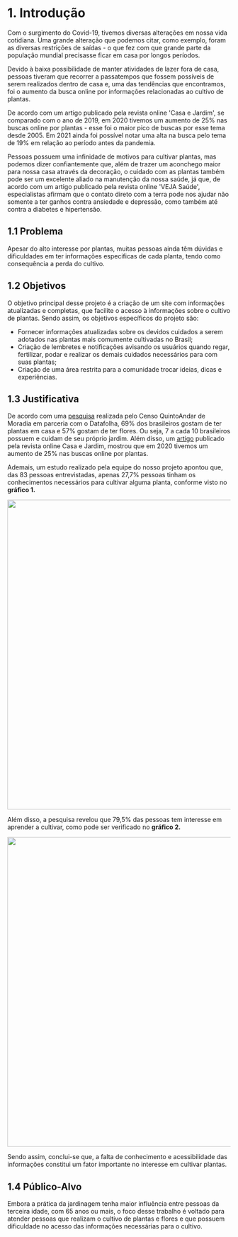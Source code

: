 # 1. Introdução

Com o surgimento do Covid-19, tivemos diversas alterações em nossa vida cotidiana. Uma grande alteração que podemos citar, como exemplo, foram as diversas restrições de saídas - o que fez com que grande parte da população mundial precisasse ficar em casa por longos períodos. 

Devido à baixa possibilidade de manter atividades de lazer fora de casa, pessoas tiveram que recorrer a passatempos que fossem possíveis de serem realizados dentro de casa e, uma das tendências que encontramos, foi o aumento da busca online por informações relacionadas ao cultivo de plantas. 

De acordo com um artigo publicado pela revista online 'Casa e Jardim', se comparado com o ano de 2019, em 2020 tivemos um aumento de 25% nas buscas online por plantas - esse foi o maior pico de buscas por esse tema desde 2005. Em 2021 ainda foi possível notar uma alta na busca pelo tema de 19% em relação ao período antes da pandemia. 

Pessoas possuem uma infinidade de motivos para cultivar plantas, mas podemos dizer confiantemente que, além de trazer um aconchego maior para nossa casa através da decoração, o cuidado com as plantas também pode ser um excelente aliado na manutenção da nossa saúde, já que, de acordo com um artigo publicado pela revista online 'VEJA Saúde', especialistas afirmam que o contato direto com a terra pode nos ajudar não somente a ter ganhos contra ansiedade e depressão, como também até contra a diabetes e hipertensão. 

## 1.1 Problema
Apesar do alto interesse por plantas, muitas pessoas ainda têm dúvidas e dificuldades em ter informações especificas de cada planta, tendo como consequência a perda do cultivo. 

## 1.2 Objetivos

O objetivo principal desse projeto é a criação de um site com informações atualizadas e completas, que facilite o acesso à informações sobre o cultivo de plantas. Sendo assim, os objetivos específicos do projeto são: 

- Fornecer informações atualizadas sobre os devidos cuidados a serem adotados nas plantas mais comumente cultivadas no Brasil; 
- Criação de lembretes e notificações avisando os usuários quando regar, fertilizar, podar e realizar os demais cuidados necessários para com suas plantas; 
- Criação de uma área restrita para a comunidade trocar ideias, dicas e experiências. 

## 1.3 Justificativa

De acordo com uma <html><head></head><body><a href="https://revistacasaejardim.globo.com/Casa-e-Jardim/Bem-Estar/Comportamento/noticia/2022/03/mais-de-65-dos-brasileiros-desejam-ter-plantas-e-painel-solar-em-casa.html">pesquisa</a></body></html> realizada pelo Censo QuintoAndar de Moradia em parceria com o Datafolha, 69% dos brasileiros gostam de ter plantas em casa e 57% gostam de ter flores. Ou seja, 7 a cada 10 brasileiros possuem e cuidam de seu próprio jardim. Além disso, um <html><head></head><body><a href="https://revistacasaejardim.globo.com/Casa-e-Jardim/Paisagismo/noticia/2022/03/buscas-por-plantas-seguem-mais-altas-do-que-antes-da-pandemia.html">artigo</a></body></html>  publicado pela revista online Casa e Jardim, mostrou que em 2020 tivemos um aumento de 25% nas buscas online por plantas.

Ademais, um estudo realizado pela equipe do nosso projeto apontou que, das 83 pessoas entrevistadas, apenas 27,7% pessoas tinham os conhecimentos necessários para cultivar alguma planta, conforme visto no <b>gráfico 1.</b> 

<div align="center">
<img src="https://user-images.githubusercontent.com/127165847/231873406-37290112-809b-43c1-8489-c485c536e7a5.png" width="700px" />
</div>

Além disso, a pesquisa revelou que 79,5% das pessoas tem interesse em aprender a cultivar, como pode ser verificado no <b>gráfico 2.</b> 

<div align="center">
<img src="https://user-images.githubusercontent.com/127165847/231874622-a91c452f-9d6d-41c3-bf69-c35b790fad5e.png" width="700px" />
</div>



Sendo assim, conclui-se que, a falta de conhecimento e acessibilidade das informações constitui um fator importante no interesse em cultivar plantas. 


## 1.4 Público-Alvo

Embora a prática da jardinagem tenha maior influência entre pessoas da terceira idade, com 65 anos ou mais, o foco desse trabalho é voltado para atender pessoas que realizam o cultivo de plantas e flores e que possuem dificuldade no acesso das informações necessárias para o cultivo. 



